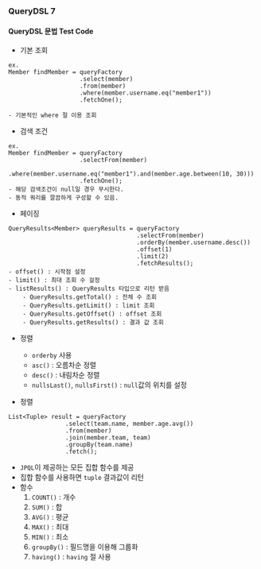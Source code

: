 ### QueryDSL 7

#### QueryDSL 문법 Test Code

- 기본 조회
```
ex.
Member findMember = queryFactory
                    .select(member)
                    .from(member)
                    .where(member.username.eq("member1"))
                    .fetchOne();

- 기본적인 where 절 이용 조회
```
- 검색 조건
```
ex.
Member findMember = queryFactory
                    .selectFrom(member)
                    .where(member.username.eq("member1").and(member.age.between(10, 30)))
                    .fetchOne();
- 해당 검색조건이 null일 경우 무시한다.
- 동적 쿼리를 깔끔하게 구성할 수 있음.
```
- 페이징
```
QueryResults<Member> queryResults = queryFactory
                                    .selectFrom(member)
                                    .orderBy(member.username.desc())
                                    .offset(1)
                                    .limit(2)
                                    .fetchResults();
- offset() : 시작점 설정
- limit() : 최대 조회 수 걸정
- listResults() : QueryResults 타입으로 리턴 받음
    - QueryResults.getTotal() : 전체 수 조회
    - QueryResults.getLimit() : limit 조회
    - QueryResults.getOffset() : offset 조회
    - QueryResults.getResults() : 결과 값 조회
```
- 정렬
  - `orderby` 사용
  - `asc()` : 오름차순 정렬
  - `desc()` : 내림차순 정렬
  - `nullsLast()`, `nullsFirst()` : `null`값의 위치를 설정

- 정렬
```
List<Tuple> result = queryFactory
                .select(team.name, member.age.avg())
                .from(member)
                .join(member.team, team)
                .groupBy(team.name)
                .fetch();
```
  - `JPQL`이 제공하는 모든 집합 함수를 제공
  - 집합 함수를 사용하면 `tuple` 결과값이 리턴
  - 함수 
    1. `COUNT()` : 개수
    2. `SUM()` : 합
    3. `AVG()` : 평균
    4. `MAX()` : 최대
    5. `MIN()` : 최소
    6. `groupBy()` : 필드명을 이용해 그룹화
    7. `having()` : `having` 절 사용